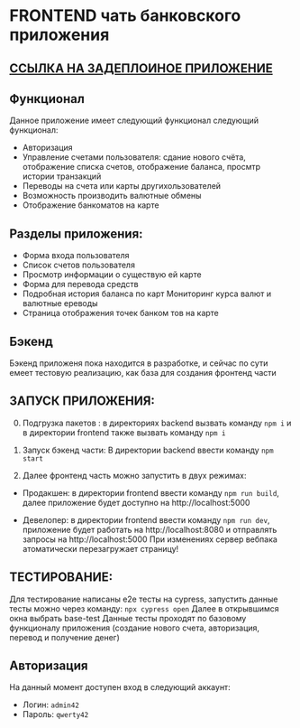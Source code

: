 # FRONTEND чать банковского приложения

## [ ССЫЛКА НА ЗАДЕПЛОИНОЕ ПРИЛОЖЕНИЕ](https://coin.alexstrigo.ru)

## Функционал
Данное приложение имеет следующий функционал следующий функционал:
* Авторизация
* Управление счетами пользователя: сдание нового счёта, отображение списка
счетов, отображение баланса, просмтр истории транзакций
* Переводы на счета или карты другихользователей
* Возможность производить валютные обмены
* Отображение банкоматов на карте

## Разделы приложения:

* Форма входа пользователя
* Список счетов пользователя
* Просмотр информации о существую
ей карте
* Форма для перевода средств
* Подробная история баланса по карт
Мониторинг курса валют и валютные
ереводы
* Страница отображения точек банком тов на карте

## Бэкенд

Бэкенд приложеня пока находится в разработке, и сейчас по сути емеет тестовую реализацию, как база для создания фронтенд части


## ЗАПУСК ПРИЛОЖЕНИЯ:

0. Подгрузка пакетов : в директориях backend вызвать команду ` npm i ` и в директории frontend также вызвать команду ` npm i `

1. Запуск бэкенд части: В директории backend ввести команду ` npm start `

2. Далее фронтенд часть можно запустить в двух режимах:

* Продакшен: в директории frontend ввести команду ` npm run build `, далее приложение будет доступно на http://localhost:5000

* Девелопер: в директории frontend ввести команду ` npm run dev `, приложение будет работать на http://localhost:8080 и отправлять запросы на http://localhost:5000
При изменениях сервер вебпака атоматически перезагружает страницу!

## ТЕСТИРОВАНИЕ:

Для тестирование написаны e2e тесты на cypress, запустить данные тесты можно через команду: ` npx cypress open `
Далее в открывшимся окна выбрать  base-test
Данные тесты проходят по базовому функционалу приложения (создание нового счета, авторизация, перевод и получение денег)

## Авторизация

На данный момент доступен вход в следующий аккаунт:  
* Логин: `admin42`  
* Пароль: `qwerty42`  
